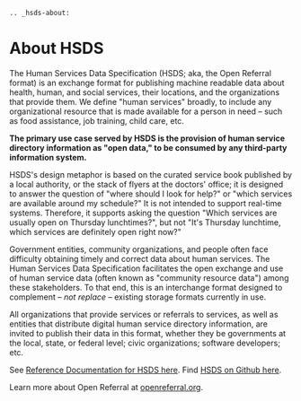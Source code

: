 ```eval_rst
.. _hsds-about:
```

About HSDS
=====

The Human Services Data Specification (HSDS; aka, the Open Referral format) is an exchange format for publishing machine readable data about health, human, and social services, their locations, and the organizations that provide them. We define "human services" broadly, to include any organizational resource that is made available for a person in need – such as food assistance, job training, child care, etc.

**The primary use case served by HSDS is the provision of human service directory information as "open data," to be consumed by any third-party information system.**

HSDS's design metaphor is based on the curated service book published by a local authority, or the stack of flyers at the doctors' office; it is designed to answer the question of "where should I look for help?" or "which services are available around my schedule?" It is not intended to support real-time systems. Therefore, it supports asking the question "Which services are usually open on Thursday lunchtimes?", but not "It's Thursday lunchtime, which services are definitely open right now?"

Government entities, community organizations, and people often face difficulty obtaining timely and correct data about human services. The Human Services Data Specification facilitates the open exchange and use of human service data (often known as "community resource data") among these stakeholders. To that end, this is an interchange format designed to complement – _not replace_ – existing storage formats currently in use.

All organizations that provide services or referrals to services, as well as entities that distribute digital human service directory information, are invited to publish their data in this format, whether they be governments at the local, state, or federal level; civic organizations; software developers; etc.

See [Reference Documentation for HSDS here](http://docs.openreferral.org/en/latest/hsds/reference/). Find [HSDS on Github here](https://github.com/openreferral/specification).

Learn more about Open Referral at [openreferral.org](https://openreferral.org).
